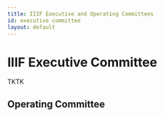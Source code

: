 ```yaml
---
title: IIIF Executive and Operating Committees
id: executive committee
layout: default
---
```


# IIIF Executive Committee

TKTK

## Operating Committee

